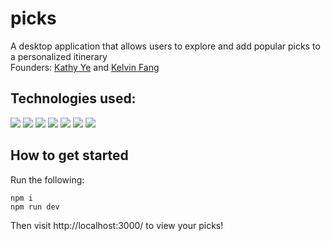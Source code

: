 # picks

A desktop application that allows users to explore and add popular picks to a personalized itinerary\
Founders: [Kathy Ye](https://github.com/kathyye15) and [Kelvin Fang](https://github.com/shibainuinuinu)

## Technologies used:

<div>
  <img src='https://img.shields.io/badge/react-%2320232a.svg?style=for-the-badge&logo=react&logoColor=%2361DAFB' />
  <img src='https://img.shields.io/badge/Next-black?style=for-the-badge&logo=next.js&logoColor=white'>
  <img src='https://img.shields.io/badge/javascript-%23323330.svg?style=for-the-badge&logo=javascript&logoColor=%23F7DF1E' />
  <img src='https://img.shields.io/badge/html5-%23E34F26.svg?style=for-the-badge&logo=html5&logoColor=white' />
  <img src='https://img.shields.io/badge/css3-%231572B6.svg?style=for-the-badge&logo=css3&logoColor=white' />
  <img src="https://img.shields.io/badge/node.js-6DA55F?style=for-the-badge&logo=node.js&logoColor=white" />
  <img src="https://img.shields.io/badge/NPM-%23CB3837.svg?style=for-the-badge&logo=npm&logoColor=white>" />
</div>

## How to get started

Run the following:

```
npm i
npm run dev
```

Then visit http://localhost:3000/ to view your picks!
